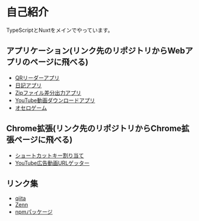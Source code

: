 # 自己紹介
TypeScriptとNuxtをメインでやっています。

## アプリケーション(リンク先のリポジトリからWebアプリのページに飛べる)
+ [QRリーダーアプリ](https://github.com/wintyo/qr-reader)
+ [日記アプリ](https://github.com/wintyo/firebase-diary)
+ [Zipファイル差分出力アプリ](https://github.com/wintyo/diff-zip-file)
+ [YouTube動画ダウンロードアプリ](https://github.com/wintyo/youtube-downloader)
+ [オセロゲーム](https://github.com/wintyo/othello-game)

## Chrome拡張(リンク先のリポジトリからChrome拡張ページに飛べる)
+ [ショートカットキー割り当て](https://github.com/wintyo/chrome-extension-shortcut)
+ [YouTube広告動画URLゲッター](https://github.com/wintyo/chrome-extension-youtube-advertising)

## リンク集
+ [qiita](https://qiita.com/wintyo)
+ [Zenn](https://zenn.dev/wintyo)
+ [npmパッケージ](https://www.npmjs.com/~wintyo)


<!--
**wintyo/wintyo** is a ✨ _special_ ✨ repository because its `README.md` (this file) appears on your GitHub profile.

Here are some ideas to get you started:

- 🔭 I’m currently working on ...
- 🌱 I’m currently learning ...
- 👯 I’m looking to collaborate on ...
- 🤔 I’m looking for help with ...
- 💬 Ask me about ...
- 📫 How to reach me: ...
- 😄 Pronouns: ...
- ⚡ Fun fact: ...
-->
